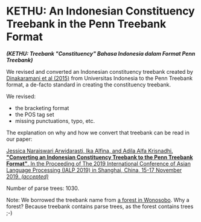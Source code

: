 # KETHU: An Indonesian Constituency Treebank in the Penn Treebank Format
<b><i>(KETHU: Treebank "Constituency" Bahasa Indonesia dalam Format Penn Treebank)</i></b>

We revised and converted an Indonesian constituency treebank created by <a href="https://github.com/famrashel/idn-treebank">Dinakaramani et al (2015)</a> from Universitas Indonesia to the Penn Treebank format, a de-facto standard in creating the constituency treebank.

We revised:
- the bracketing format
- the POS tag set
- missing punctuations, typo, etc.

The explanation on why and how we convert that treebank can be read in our paper:

<a href="https://www.researchgate.net/publication/335883745_Converting_an_Indonesian_Constituency_Treebank_to_the_Penn_Treebank_Format">Jessica Naraiswari Arwidarasti, Ika Alfina, and Adila Alfa Krisnadhi. <b>"Converting an Indonesian Constituency Treebank to the Penn Treebank Format"</b>. In the Proceeding of The 2019 International Conference of Asian Language Processing (IALP 2019) in Shanghai, China, 15-17 November 2019. <i>(accepted)</i></a>

Number of parse trees: 1030.

Note: We borrowed the treebank name from  <a href="http://wiki-wisata.blogspot.com/2014/08/hutan-alas-kethu-wonogiri.html">a forest in Wonosobo</a>. Why a forest? Because treebank contains parse trees, as the forest contains trees ;-)
